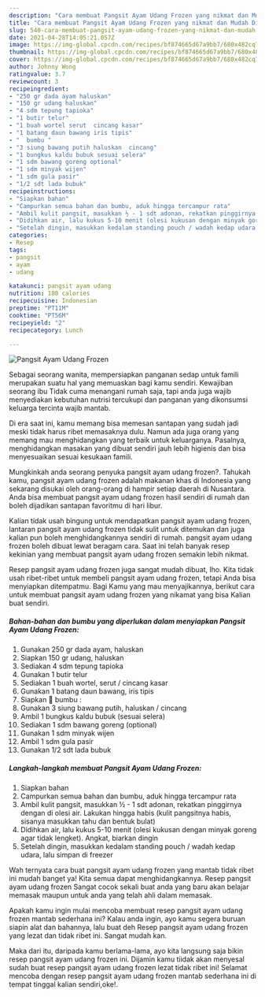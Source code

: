 ```yaml
---
description: "Cara membuat Pangsit Ayam Udang Frozen yang nikmat dan Mudah Dibuat"
title: "Cara membuat Pangsit Ayam Udang Frozen yang nikmat dan Mudah Dibuat"
slug: 540-cara-membuat-pangsit-ayam-udang-frozen-yang-nikmat-dan-mudah-dibuat
date: 2021-04-28T14:05:21.057Z
image: https://img-global.cpcdn.com/recipes/bf874665d67a9bb7/680x482cq70/pangsit-ayam-udang-frozen-foto-resep-utama.jpg
thumbnail: https://img-global.cpcdn.com/recipes/bf874665d67a9bb7/680x482cq70/pangsit-ayam-udang-frozen-foto-resep-utama.jpg
cover: https://img-global.cpcdn.com/recipes/bf874665d67a9bb7/680x482cq70/pangsit-ayam-udang-frozen-foto-resep-utama.jpg
author: Johnny Wong
ratingvalue: 3.7
reviewcount: 3
recipeingredient:
- "250 gr dada ayam haluskan"
- "150 gr udang haluskan"
- "4 sdm tepung tapioka"
- "1 butir telur"
- "1 buah wortel serut  cincang kasar"
- "1 batang daun bawang iris tipis"
- "  bumbu "
- "3 siung bawang putih haluskan  cincang"
- "1 bungkus kaldu bubuk sesuai selera"
- "1 sdm bawang goreng optional"
- "1 sdm minyak wijen"
- "1 sdm gula pasir"
- "1/2 sdt lada bubuk"
recipeinstructions:
- "Siapkan bahan"
- "Campurkan semua bahan dan bumbu, aduk hingga tercampur rata"
- "Ambil kulit pangsit, masukkan ½ - 1 sdt adonan, rekatkan pinggirnya dengan di olesi air. Lakukan hingga habis (kulit pangsitnya habis, sisanya masukkan tahu dan bentuk bulat)"
- "Didihkan air, lalu kukus 5-10 menit (olesi kukusan dengan minyak goreng agar tidak lengket). Angkat, biarkan dingin"
- "Setelah dingin, masukkan kedalam standing pouch / wadah kedap udara, lalu simpan di freezer"
categories:
- Resep
tags:
- pangsit
- ayam
- udang

katakunci: pangsit ayam udang 
nutrition: 180 calories
recipecuisine: Indonesian
preptime: "PT11M"
cooktime: "PT56M"
recipeyield: "2"
recipecategory: Lunch

---
```



![Pangsit Ayam Udang Frozen](https://img-global.cpcdn.com/recipes/bf874665d67a9bb7/680x482cq70/pangsit-ayam-udang-frozen-foto-resep-utama.jpg)

Sebagai seorang wanita, mempersiapkan panganan sedap untuk famili merupakan suatu hal yang memuaskan bagi kamu sendiri. Kewajiban seorang ibu Tidak cuma menangani rumah saja, tapi anda juga wajib menyediakan kebutuhan nutrisi tercukupi dan panganan yang dikonsumsi keluarga tercinta wajib mantab.

Di era  saat ini, kamu memang bisa memesan santapan yang sudah jadi meski tidak harus ribet memasaknya dulu. Namun ada juga orang yang memang mau menghidangkan yang terbaik untuk keluarganya. Pasalnya, menghidangkan masakan yang dibuat sendiri jauh lebih higienis dan bisa menyesuaikan sesuai kesukaan famili. 



Mungkinkah anda seorang penyuka pangsit ayam udang frozen?. Tahukah kamu, pangsit ayam udang frozen adalah makanan khas di Indonesia yang sekarang disukai oleh orang-orang di hampir setiap daerah di Nusantara. Anda bisa membuat pangsit ayam udang frozen hasil sendiri di rumah dan boleh dijadikan santapan favoritmu di hari libur.

Kalian tidak usah bingung untuk mendapatkan pangsit ayam udang frozen, lantaran pangsit ayam udang frozen tidak sulit untuk ditemukan dan juga kalian pun boleh menghidangkannya sendiri di rumah. pangsit ayam udang frozen boleh dibuat lewat beragam cara. Saat ini telah banyak resep kekinian yang membuat pangsit ayam udang frozen semakin lebih nikmat.

Resep pangsit ayam udang frozen juga sangat mudah dibuat, lho. Kita tidak usah ribet-ribet untuk membeli pangsit ayam udang frozen, tetapi Anda bisa menyiapkan ditempatmu. Bagi Kamu yang mau menyajikannya, berikut cara untuk membuat pangsit ayam udang frozen yang nikamat yang bisa Kalian buat sendiri.

<!--inarticleads1-->

##### Bahan-bahan dan bumbu yang diperlukan dalam menyiapkan Pangsit Ayam Udang Frozen:

1. Gunakan 250 gr dada ayam, haluskan
1. Siapkan 150 gr udang, haluskan
1. Sediakan 4 sdm tepung tapioka
1. Gunakan 1 butir telur
1. Sediakan 1 buah wortel, serut / cincang kasar
1. Gunakan 1 batang daun bawang, iris tipis
1. Siapkan  🥥 bumbu :
1. Gunakan 3 siung bawang putih, haluskan / cincang
1. Ambil 1 bungkus kaldu bubuk (sesuai selera)
1. Sediakan 1 sdm bawang goreng (optional)
1. Gunakan 1 sdm minyak wijen
1. Ambil 1 sdm gula pasir
1. Gunakan 1/2 sdt lada bubuk




<!--inarticleads2-->

##### Langkah-langkah membuat Pangsit Ayam Udang Frozen:

1. Siapkan bahan
1. Campurkan semua bahan dan bumbu, aduk hingga tercampur rata
1. Ambil kulit pangsit, masukkan ½ - 1 sdt adonan, rekatkan pinggirnya dengan di olesi air. Lakukan hingga habis (kulit pangsitnya habis, sisanya masukkan tahu dan bentuk bulat)
1. Didihkan air, lalu kukus 5-10 menit (olesi kukusan dengan minyak goreng agar tidak lengket). Angkat, biarkan dingin
1. Setelah dingin, masukkan kedalam standing pouch / wadah kedap udara, lalu simpan di freezer




Wah ternyata cara buat pangsit ayam udang frozen yang mantab tidak ribet ini mudah banget ya! Kita semua dapat menghidangkannya. Resep pangsit ayam udang frozen Sangat cocok sekali buat anda yang baru akan belajar memasak maupun untuk anda yang telah ahli dalam memasak.

Apakah kamu ingin mulai mencoba membuat resep pangsit ayam udang frozen mantab sederhana ini? Kalau anda ingin, ayo kamu segera buruan siapin alat dan bahannya, lalu buat deh Resep pangsit ayam udang frozen yang lezat dan tidak ribet ini. Sangat mudah kan. 

Maka dari itu, daripada kamu berlama-lama, ayo kita langsung saja bikin resep pangsit ayam udang frozen ini. Dijamin kamu tiidak akan menyesal sudah buat resep pangsit ayam udang frozen lezat tidak ribet ini! Selamat mencoba dengan resep pangsit ayam udang frozen mantab sederhana ini di tempat tinggal kalian sendiri,oke!.

